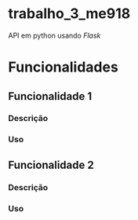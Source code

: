 # trabalho_3_me918

API em python usando *Flask*

# Funcionalidades

## Funcionalidade 1

### Descrição

### Uso

## Funcionalidade 2

### Descrição

### Uso
